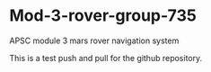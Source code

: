 # Mod-3-rover-group-735
APSC module 3 mars rover navigation system

This is a test push and pull for the github repository.